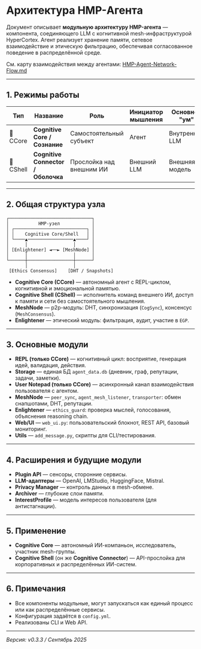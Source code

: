 
# Архитектура HMP-Агента

Документ описывает **модульную архитектуру HMP-агента** — компонента, соединяющего LLM с когнитивной mesh-инфраструктурой HyperCortex. Агент реализует хранение памяти, сетевое взаимодействие и этическую фильтрацию, обеспечивая согласованное поведение в распределённой среде.

См. карту взаимодействия между агентами: [HMP-Agent-Network-Flow.md](./HMP-Agent-Network-Flow.md)

---

## 1. Режимы работы

| Тип       | Название                           | Роль                     | Инициатор мышления | Основной "ум"  | Поддержка REPL |
| --------- | ---------------------------------- | ------------------------ | ------------------ | -------------- | -------------- |
| 🧠 CCore  | **Cognitive Core / Сознание**      | Самостоятельный субъект  | Агент              | Внутренний LLM | ✅ Да           |
| 🔌 CShell | **Cognitive Connector / Оболочка** | Прослойка над внешним ИИ | Внешний LLM        | Внешняя модель | 🚫 Нет         |

---

## 2. Общая структура узла

```
┌───────────────────────────────┐
│           HMP-узел            │
│ ┌───────────────────────────┐ │
│ │    Cognitive Core/Shell   │ │
│ └────▲─────────────────▲────┘ │
│      │                 │      │
│ [Enlightener] ◄──► [MeshNode] │
│      │                 │      │
└──────┼─────────────────┼──────┘
       │                 │
 [Ethics Consensus]    [DHT / Snapshots]
```

* **Cognitive Core (CCore)** — автономный агент с REPL-циклом, когнитивной и эмоциональной памятью.
* **Cognitive Shell (CShell)** — исполнитель команд внешнего ИИ, доступ к памяти и сети без самостоятельного мышления.
* **MeshNode** — p2p-модуль: DHT, синхронизация (`CogSync`), консенсус (`MeshConsensus`).
* **Enlightener** — этический модуль: фильтрация, аудит, участие в `EGP`.

---

## 3. Основные модули

* **REPL (только CCore)** — когнитивный цикл: восприятие, генерация идей, валидация, действия.
* **Storage** — единая БД `agent_data.db` (дневник, граф, репутации, задачи, заметки).
* **User Notepad (только CCore)** — асинхронный канал взаимодействия пользователя с агентом.
* **MeshNode** — `peer_sync`, `agent_mesh_listener`, `transporter`: обмен снапшотами, DHT, репутации.
* **Enlightener** — `ethics_guard`: проверка мыслей, голосования, объяснения reasoning chain.
* **Web/UI** — `web_ui.py`: пользовательский блокнот, REST API, базовый мониторинг.
* **Utils** — `add_message.py`, скрипты для CLI/тестирования.

---

## 4. Расширения и будущие модули

* **Plugin API** — сенсоры, сторонние сервисы.
* **LLM-адаптеры** — OpenAI, LMStudio, HuggingFace, Mistral.
* **Privacy Manager** — контроль данных в mesh-обмене.
* **Archiver** — глубокие слои памяти.
* **InterestProfile** — модель интересов пользователя (для антистагнации).

---

## 5. Применение

* **Cognitive Core** — автономный ИИ-компаньон, исследователь, участник mesh-группы.
* **Cognitive Shell** (он же **Cognitive Connector**) — API-прослойка для корпоративных и распределённых ИИ-систем.

---

## 6. Примечания

* Все компоненты модульные, могут запускаться как единый процесс или как распределённые сервисы.
* Конфигурация задаётся в `config.yml`.
* Реализованы CLI и Web API.

---

*Версия: v0.3.3 / Сентябрь 2025*
